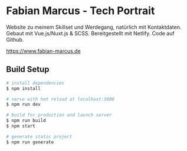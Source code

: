 # Fabian Marcus - Tech Portrait

Website zu meinem Skillset und Werdegang, natürlich mit Kontaktdaten. Gebaut mit Vue.js/Nuxt.js & SCSS. Bereitgestellt mit Netlify. Code auf Github.

https://www.fabian-marcus.de

## Build Setup

``` bash
# install dependencies
$ npm install

# serve with hot reload at localhost:3000
$ npm run dev

# build for production and launch server
$ npm run build
$ npm start

# generate static project
$ npm run generate
```
